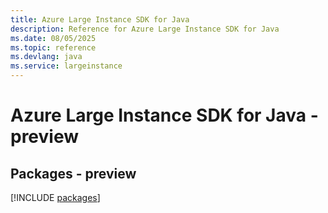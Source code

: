 ```yaml
---
title: Azure Large Instance SDK for Java
description: Reference for Azure Large Instance SDK for Java
ms.date: 08/05/2025
ms.topic: reference
ms.devlang: java
ms.service: largeinstance
---
```

# Azure Large Instance SDK for Java - preview
## Packages - preview
[!INCLUDE [packages](large-instance-index.md)]
